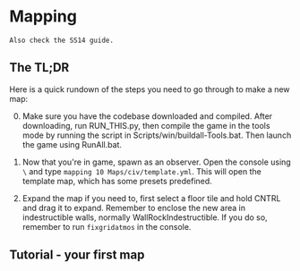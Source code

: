 # Mapping
```admonish tip
Also check the SS14 guide.
```

## The TL;DR

Here is a quick rundown of the steps you need to go through to make a new map:

0. Make sure you have the codebase downloaded and compiled. After downloading, run RUN_THIS.py, then compile the game in the tools mode by running the script in Scripts/win/buildall-Tools.bat. Then launch the game using RunAll.bat.

1. Now that you're in game, spawn as an observer. Open the console using `\` and type `mapping 10 Maps/civ/template.yml`. This will open the template map, which has some presets predefined.

2. Expand the map if you need to, first select a floor tile and hold CNTRL and drag it to expand. Remember to enclose the new area in indestructible walls, normally WallRockIndestructible. If you do so, remember to run `fixgridatmos` in the console.

## Tutorial - your first map
